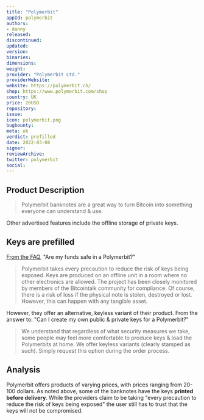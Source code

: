 ```yaml
---
title: "Polymerbit"
appId: polymerbit
authors:
- danny
released: 
discontinued: 
updated: 
version: 
binaries: 
dimensions: 
weight: 
provider: "Polymerbit Ltd."
providerWebsite: 
website: https://polymerbit.ch/
shop: https://www.polymerbit.com/shop
country: UK
price: 20USD
repository: 
issue: 
icon: polymerbit.png
bugbounty: 
meta: ok
verdict: prefilled
date: 2022-03-08
signer: 
reviewArchive: 
twitter: polymerbit
social: 
---
```


## Product Description

> Polymerbit banknotes are a great way to turn Bitcoin into something everyone can understand & use.

Other advertised features include the offline storage of private keys. 

## Keys are prefilled

[From the FAQ](https://polymerbit.ch/#FAQ), "Are my funds safe in a Polymerbit?"

> Polymerbit takes every precaution to reduce the risk of keys being exposed. Keys are produced on an offline unit in a room where no other electronics are allowed. The project has been closely monitored by members of the Bitcointalk community for compliance. Of course, there is a risk of loss if the physical note is stolen, destroyed or lost. However, this can happen with any tangible asset.

However, they offer an alternative, keyless variant of their product. From the answer to: "Can I create my own public & private keys for a Polymerbit?"

> We understand that regardless of what security measures we take, some people may feel more comfortable to produce keys & load the Polymerbits at home. We offer keyless variants (clearly stamped as such). Simply request this option during the order process.

## Analysis

Polymerbit offers products of varying prices, with prices ranging from 20-100 dollars. As noted above, some of the banknotes have the keys **printed before delivery**. While the providers claim to be taking "every precaution to reduce the risk of keys being exposed" the user still has to trust that the keys will not be compromised. 
